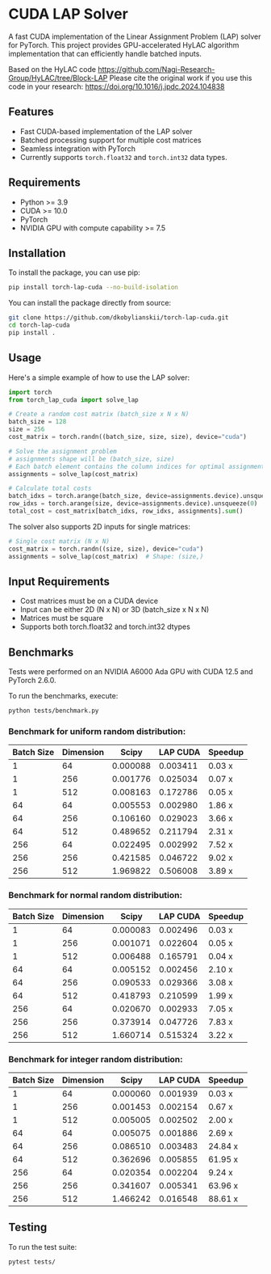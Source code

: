 # CUDA LAP Solver

A fast CUDA implementation of the Linear Assignment Problem (LAP) solver for PyTorch. This project provides GPU-accelerated HyLAC algorithm implementation that can efficiently handle batched inputs.

Based on the HyLAC code https://github.com/Nagi-Research-Group/HyLAC/tree/Block-LAP
Please cite the original work if you use this code in your research:  https://doi.org/10.1016/j.jpdc.2024.104838 

## Features

- Fast CUDA-based implementation of the LAP solver 
- Batched processing support for multiple cost matrices
- Seamless integration with PyTorch
- Currently supports `torch.float32` and `torch.int32` data types.

## Requirements

- Python >= 3.9
- CUDA >= 10.0
- PyTorch
- NVIDIA GPU with compute capability >= 7.5

## Installation

To install the package, you can use pip:

```bash
pip install torch-lap-cuda --no-build-isolation
```

You can install the package directly from source:

```bash
git clone https://github.com/dkobylianskii/torch-lap-cuda.git
cd torch-lap-cuda
pip install .
```

## Usage

Here's a simple example of how to use the LAP solver:

```python
import torch
from torch_lap_cuda import solve_lap

# Create a random cost matrix (batch_size x N x N)
batch_size = 128
size = 256
cost_matrix = torch.randn((batch_size, size, size), device="cuda")

# Solve the assignment problem
# assignments shape will be (batch_size, size)
# Each batch element contains the column indices for optimal assignment
assignments = solve_lap(cost_matrix)

# Calculate total costs
batch_idxs = torch.arange(batch_size, device=assignments.device).unsqueeze(1)
row_idxs = torch.arange(size, device=assignments.device).unsqueeze(0)
total_cost = cost_matrix[batch_idxs, row_idxs, assignments].sum()
```

The solver also supports 2D inputs for single matrices:

```python
# Single cost matrix (N x N)
cost_matrix = torch.randn((size, size), device="cuda")
assignments = solve_lap(cost_matrix)  # Shape: (size,)
```

## Input Requirements

- Cost matrices must be on a CUDA device
- Input can be either 2D (N x N) or 3D (batch_size x N x N) 
- Matrices must be square
- Supports both torch.float32 and torch.int32 dtypes

## Benchmarks

Tests were performed on an NVIDIA A6000 Ada GPU with CUDA 12.5 and PyTorch 2.6.0.

To run the benchmarks, execute:

```bash
python tests/benchmark.py
```

### Benchmark for uniform random distribution:

| Batch Size | Dimension  |    Scipy     |   LAP CUDA   | Speedup  |
|------------|------------|--------------|--------------|----------|
|     1      |     64     |   0.000088   |   0.003411   |  0.03  x |
|     1      |    256     |   0.001776   |   0.025034   |  0.07  x |
|     1      |    512     |   0.008163   |   0.172786   |  0.05  x |
|     64     |     64     |   0.005553   |   0.002980   |  1.86  x |
|     64     |    256     |   0.106160   |   0.029023   |  3.66  x |
|     64     |    512     |   0.489652   |   0.211794   |  2.31  x |
|    256     |     64     |   0.022495   |   0.002992   |  7.52  x |
|    256     |    256     |   0.421585   |   0.046722   |  9.02  x |
|    256     |    512     |   1.969822   |   0.506008   |  3.89  x |

### Benchmark for normal random distribution:

| Batch Size | Dimension  |    Scipy     |   LAP CUDA   | Speedup  |
|------------|------------|--------------|--------------|----------|
|     1      |     64     |   0.000083   |   0.002496   |  0.03  x |
|     1      |    256     |   0.001071   |   0.022604   |  0.05  x |
|     1      |    512     |   0.006488   |   0.165791   |  0.04  x |
|     64     |     64     |   0.005152   |   0.002456   |  2.10  x |
|     64     |    256     |   0.090533   |   0.029366   |  3.08  x |
|     64     |    512     |   0.418793   |   0.210599   |  1.99  x |
|    256     |     64     |   0.020670   |   0.002933   |  7.05  x |
|    256     |    256     |   0.373914   |   0.047726   |  7.83  x |
|    256     |    512     |   1.660714   |   0.515324   |  3.22  x |

### Benchmark for integer random distribution:

| Batch Size | Dimension  |    Scipy     |   LAP CUDA   | Speedup  |
|------------|------------|--------------|--------------|----------|
|     1      |     64     |   0.000060   |   0.001939   |  0.03  x |
|     1      |    256     |   0.001453   |   0.002154   |  0.67  x |
|     1      |    512     |   0.005005   |   0.002502   |  2.00  x |
|     64     |     64     |   0.005075   |   0.001886   |  2.69  x |
|     64     |    256     |   0.086510   |   0.003483   |  24.84 x |
|     64     |    512     |   0.362696   |   0.005855   |  61.95 x |
|    256     |     64     |   0.020354   |   0.002204   |  9.24  x |
|    256     |    256     |   0.341607   |   0.005341   |  63.96 x |
|    256     |    512     |   1.466242   |   0.016548   |  88.61 x |

## Testing

To run the test suite:

```bash
pytest tests/
```
